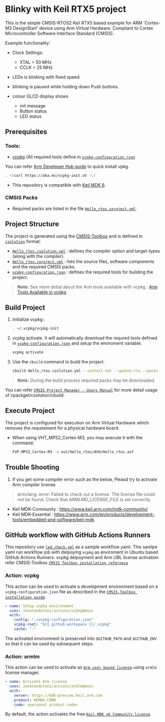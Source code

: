 # Blinky with Keil RTX5 project

This is the simple CMSIS-RTOS2 Keil RTX5 based example for
ARM 'Cortex-M3 DesignStart' device using Arm Virtual Hardware.
Compliant to Cortex Microcontroller Software Interface Standard (CMSIS).

Example functionality:
 - Clock Settings:
   - XTAL  =  50 MHz
   - CCLK  =  25 MHz

 - LEDs is blinking with fixed speed.
 - blinking is paused while holding down Push buttons.
 - colour GLCD display shows
   - init message
   - Button status
   - LED status

## Prerequisites

### Tools:

- [vcpkg](https://github.com/microsoft/vcpkg?tab=readme-ov-file) 
  (All required tools define in [`vcpkg-configuration.json`](./vcpkg-configuration.json)

You can refer [Arm Developer Hub guide](https://learn.arm.com/learning-paths/microcontrollers/vcpkg-tool-installation/installation/) to quick install vpkg.
   ```bash
   . <(curl https://aka.ms/vcpkg-init.sh -L)
   ```

- This repository is compatible with [Keil MDK 6](https://www.keil.arm.com/keil-mdk/).

### CMSIS Packs

- Required packs are listed in the file [`Hello_rtos.cproject.yml`](./Hello_rtos.cproject.yml).

## Project Structure

The project is generated using the [CMSIS-Toolbox](https://github.com/Open-CMSIS-Pack/devtools/blob/main/tools/projmgr/docs/Manual/Overview.md) and is defined in [`csolution`](https://github.com/Open-CMSIS-Pack/devtools/blob/main/tools/projmgr/docs/Manual/YML-Input-Format.md) format:


- [`Hello_rtos.csolution.yml`](./Hello_rtos.csolution.yml) : defines the compiler option and target-types (along with the compiler).
- [`Hello_rtos.cproject.yml`](./Hello_rtos.cproject.yml) : lists the source files, software components and the required CMSIS packs. 
-  [`vcpkg-configuration.json`](./vcpkg-configuration.json) : defines the required tools for building the project.
>**Note:** See more detial about the Arm tools available with vcpkg : [Arm Tools Available in vcpkg](https://www.keil.arm.com/artifacts/)

## Build Project 

1. Initialize vcpkg :

   ```bash
   . ~/.vcpkg/vcpkg-init
   ```

2. vcpkg activate. It will automatically download the requred tools defined in  [`vcpkg-configuration.json`](./vcpkg-configuration.json) and setup the enviroment variable.

   ```bash
   vcpkg activate
   ```

3. Use the `cbuild` command to build the project.

   ```bash
   cbuild Hello_rtos.csolution.yml --context-set --update-rte --packs --context Hello_rtos+AVH
   ```


>**Note:** During the build process required packs may be downloaded.

You can refer [`CMSIS Project Manager - Users Manual`](https://github.com/Open-CMSIS-Pack/cmsis-toolbox/blob/main/docs/build-overview.md) for more detail usage of cpackget/csolution/cbuild.

## Execute Project

The project is configured for execution on Arm Virtual Hardware which removes the requirement for a physical hardware board.  

- When using VHT_MPS2_Cortex-M3, you may execute it with the command:

  ```bash
  FVP_MPS2_Cortex-M3 -a out/Hello_rtos/AVH/Hello_rtos.axf
  ```

## Trouble Shooting

1. If you get some compiler error such as the below, Pleasd try to activate Arm compiler license
> armclang: error: Failed to check out a license.
> The license file could not be found. Check that ARMLMD_LICENSE_FILE is set correctly.

- Keil MDK-Community : https://www.keil.arm.com/mdk-community/ 
- Keil MDK-Essential : https://www.arm.com/en/products/development-tools/embedded-and-software/keil-mdk

## GitHub workflow with GitHub Actions Runners
This repository use [`led_check.yml`](./.github/workflows/led_check.yml) as a sample workflow yaml.
This samlpe yaml run workflow job with delpoying `vcpkg` as enviroment in Ubuntu based GitHub Actions Runners.
vcpkg delpoyment and Arm UBL license activation refer CMSIS-Toolbox
[`CMSIS Toolbox installation refernece`](https://github.com/Open-CMSIS-Pack/cmsis-toolbox/blob/main/docs/installation.md#github-actions)

### Action: vcpkg
This action can be used to activate a development environment based on a `vcpkg-configuration.json` file as described in the [`CMSIS-Toolbox installation guide`](https://github.com/Open-CMSIS-Pack/cmsis-toolbox/blob/main/docs/installation.md#vcpkg---setup-using-cli).

```yml
- name: Setup vcpkg environment
  uses: JonatanAntoni/actions/vcpkg@main
  with:
    config: "./vcpkg-configuration.json"
    vcpkg-root: "${{ github.workspace }}/.vcpkg"
    cache: "-"
```
The activated environment is preserved into `$GITHUB_PATH` and `$GITHUB_ENV` so that it can be used by subsequent steps.

### Action: armlm
This action can be used to activate an [`Arm user based license`](https://developer.arm.com/documentation/102516/1-2/Activate-and-deactivate-your-product-license/Activate-your-product-using-a-license-server?lang=en) using `armlm` license manager.
```yml
- name: Activate Arm license
  uses: JonatanAntoni/actions/armlm@main
  with:
    server: https://mdk-preview.keil.arm.com
    product: KEMDK-COM0
    code: <personal product code>
```
By default, the action activates the free [`Keil MDK v6 Community license`](https://learn.arm.com/learning-paths/microcontrollers/vcpkg-tool-installation/licenseactivation/).
